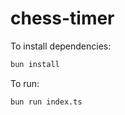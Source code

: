 # chess-timer

To install dependencies:

```bash
bun install
```

To run:

```bash
bun run index.ts
```
